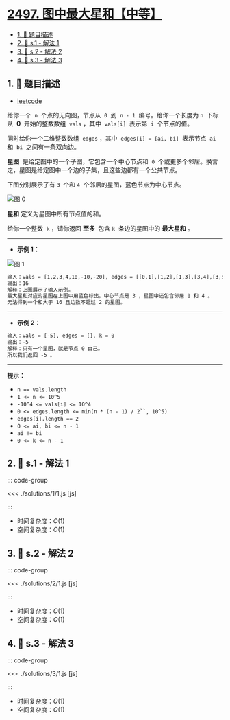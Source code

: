 # [2497. 图中最大星和【中等】](https://github.com/tnotesjs/TNotes.leetcode/tree/main/notes/2497.%20%E5%9B%BE%E4%B8%AD%E6%9C%80%E5%A4%A7%E6%98%9F%E5%92%8C%E3%80%90%E4%B8%AD%E7%AD%89%E3%80%91)

<!-- region:toc -->

- [1. 📝 题目描述](#1--题目描述)
- [2. 🎯 s.1 - 解法 1](#2--s1---解法-1)
- [3. 🎯 s.2 - 解法 2](#3--s2---解法-2)
- [4. 🎯 s.3 - 解法 3](#4--s3---解法-3)

<!-- endregion:toc -->

## 1. 📝 题目描述

- [leetcode](https://leetcode.cn/problems/maximum-star-sum-of-a-graph/)

给你一个  `n`  个点的无向图，节点从  `0`  到  `n - 1`  编号。给你一个长度为 `n`  下标从  **0**  开始的整数数组  `vals` ，其中  `vals[i]`  表示第  `i`  个节点的值。

同时给你一个二维整数数组  `edges` ，其中  `edges[i] = [ai, bi]`  表示节点  `ai` 和  `bi`  之间有一条双向边。

**星图**  是给定图中的一个子图，它包含一个中心节点和  `0`  个或更多个邻居。换言之，星图是给定图中一个边的子集，且这些边都有一个公共节点。

下图分别展示了有 `3`  个和 `4`  个邻居的星图，蓝色节点为中心节点。

![图 0](https://cdn.jsdelivr.net/gh/tnotesjs/imgs@main/2025-09-27-20-24-58.png)

**星和** 定义为星图中所有节点值的和。

给你一个整数  `k` ，请你返回 **至多**  包含 `k`  条边的星图中的 **最大星和** 。

---

- **示例 1：**

![图 1](https://cdn.jsdelivr.net/gh/tnotesjs/imgs@main/2025-09-27-20-25-08.png)

```txt
输入：vals = [1,2,3,4,10,-10,-20], edges = [[0,1],[1,2],[1,3],[3,4],[3,5],[3,6]], k = 2
输出：16
解释：上图展示了输入示例。
最大星和对应的星图在上图中用蓝色标出。中心节点是 3 ，星图中还包含邻居 1 和 4 。
无法得到一个和大于 16 且边数不超过 2 的星图。
```

---

- **示例 2：**

```txt
输入：vals = [-5], edges = [], k = 0
输出：-5
解释：只有一个星图，就是节点 0 自己。
所以我们返回 -5 。
```

---

**提示：**

- `n == vals.length`
- `1 <= n <= 10^5`
- `-10^4 <= vals[i] <= 10^4`
- ` 0 <= edges.length <= min(n * (n - 1) / 2``, 10^5) `
- `edges[i].length == 2`
- `0 <= ai, bi <= n - 1`
- `ai != bi`
- `0 <= k <= n - 1`

## 2. 🎯 s.1 - 解法 1

::: code-group

<<< ./solutions/1/1.js [js]

:::

- 时间复杂度：$O(1)$
- 空间复杂度：$O(1)$

## 3. 🎯 s.2 - 解法 2

::: code-group

<<< ./solutions/2/1.js [js]

:::

- 时间复杂度：$O(1)$
- 空间复杂度：$O(1)$

## 4. 🎯 s.3 - 解法 3

::: code-group

<<< ./solutions/3/1.js [js]

:::

- 时间复杂度：$O(1)$
- 空间复杂度：$O(1)$
